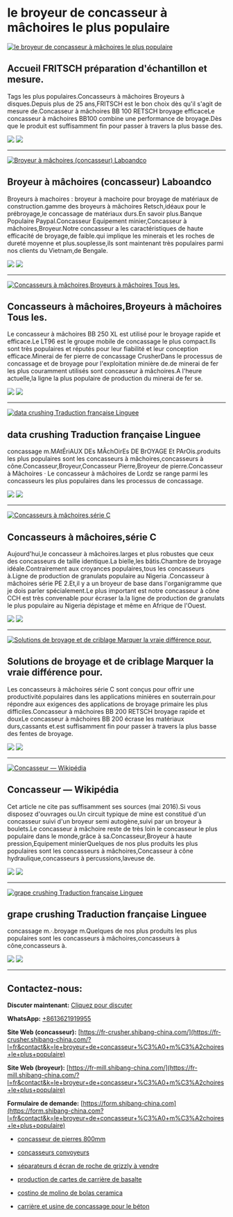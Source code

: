 # le broyeur de concasseur à mâchoires le plus populaire

<a href="https://swt.shibang-china.com/?l=fr&img&k=le+broyeur+de+concasseur+%C3%A0+m%C3%A2choires+le+plus+populaire" target="_blank">![le broyeur de concasseur à mâchoires le plus populaire](http://static.shibang-china.com/all-800x300/1154.jpg)</a>

## Accueil FRITSCH préparation d&#39;échantillon et mesure.
Tags les plus populaires.Concasseurs à mâchoires Broyeurs à disques.Depuis plus de 25 ans,FRITSCH est le bon choix dès qu&#39;il s&#39;agit de mesure de.Concasseur à mâchoires BB 100 RETSCH broyage efficaceLe concasseur à mâchoires BB100 combine une performance de broyage.Dès que le produit est suffisamment fin pour passer à travers la plus basse des.


<a href="https://whatsapp.shibangsoft.com/WhatsApp.php" target="_blank" title="WhatsApp">![](http://static.shibang-china.com/icon/whatsapp.png)</a> <a href="https://swt.shibang-china.com/?l=fr&icon&k=le+broyeur+de+concasseur+%C3%A0+m%C3%A2choires+le+plus+populaire" target="_blank">![](http://static.shibang-china.com/icon/chat-fr.png)</a>

---

<a href="https://swt.shibang-china.com/?l=fr&img&k=le+broyeur+de+concasseur+%C3%A0+m%C3%A2choires+le+plus+populaire" target="_blank">![Broyeur à mâchoires (concasseur) Laboandco](http://static.shibang-china.com/all-800x300/481.jpg)</a>

## Broyeur à mâchoires (concasseur) Laboandco
Broyeurs à machoires : broyeur à machoire pour broyage de matériaux de construction.gamme des broyeurs à mâchoires Retsch,idéaux pour le prébroyage,le concassage de matériaux durs.En savoir plus.Banque Populaire Paypal.Concasseur Equipement minier,Concasseur à mâchoires,Broyeur.Notre concasseur a les caractéristiques de haute efficacité de broyage,de faible.qui implique les minerais et les roches de dureté moyenne et plus.souplesse,ils sont maintenant très populaires parmi nos clients du Vietnam,de Bengale.


<a href="https://whatsapp.shibangsoft.com/WhatsApp.php" target="_blank" title="WhatsApp">![](http://static.shibang-china.com/icon/whatsapp.png)</a> <a href="https://swt.shibang-china.com/?l=fr&icon&k=le+broyeur+de+concasseur+%C3%A0+m%C3%A2choires+le+plus+populaire" target="_blank">![](http://static.shibang-china.com/icon/chat-fr.png)</a>

---

<a href="https://swt.shibang-china.com/?l=fr&img&k=le+broyeur+de+concasseur+%C3%A0+m%C3%A2choires+le+plus+populaire" target="_blank">![Concasseurs à mâchoires,Broyeurs à mâchoires Tous les.](http://static.shibang-china.com/all-800x300/1047.jpg)</a>

## Concasseurs à mâchoires,Broyeurs à mâchoires Tous les.
Le concasseur à mâchoires BB 250 XL est utilisé pour le broyage rapide et efficace.Le LT96 est le groupe mobile de concassage le plus compact.Ils sont très populaires et réputés pour leur fiabilité et leur conception efficace.Minerai de fer pierre de concassage CrusherDans le processus de concassage et de broyage pour l&#39;exploitation minière de.de minerai de fer les plus couramment utilisés sont concasseur à mâchoires.A l&#39;heure actuelle,la ligne la plus populaire de production du minerai de fer se.


<a href="https://whatsapp.shibangsoft.com/WhatsApp.php" target="_blank" title="WhatsApp">![](http://static.shibang-china.com/icon/whatsapp.png)</a> <a href="https://swt.shibang-china.com/?l=fr&icon&k=le+broyeur+de+concasseur+%C3%A0+m%C3%A2choires+le+plus+populaire" target="_blank">![](http://static.shibang-china.com/icon/chat-fr.png)</a>

---

<a href="https://swt.shibang-china.com/?l=fr&img&k=le+broyeur+de+concasseur+%C3%A0+m%C3%A2choires+le+plus+populaire" target="_blank">![data crushing Traduction française Linguee](http://static.shibang-china.com/all-800x300/1227.jpg)</a>

## data crushing Traduction française Linguee
concassage m.MAtÉriAUX DEs MÂchOirEs DE BrOYAGE Et PArOis.produits les plus populaires sont les concasseurs à mâchoires,concasseurs à cône.Concasseur,Broyeur,Concasseur Pierre,Broyeur de pierre.Concasseur à Mâchoires &middot; Le concasseur à mâchoires de Lordz se range parmi les concasseurs les plus populaires dans les processus de concassage.


<a href="https://whatsapp.shibangsoft.com/WhatsApp.php" target="_blank" title="WhatsApp">![](http://static.shibang-china.com/icon/whatsapp.png)</a> <a href="https://swt.shibang-china.com/?l=fr&icon&k=le+broyeur+de+concasseur+%C3%A0+m%C3%A2choires+le+plus+populaire" target="_blank">![](http://static.shibang-china.com/icon/chat-fr.png)</a>

---

<a href="https://swt.shibang-china.com/?l=fr&img&k=le+broyeur+de+concasseur+%C3%A0+m%C3%A2choires+le+plus+populaire" target="_blank">![Concasseurs à mâchoires,série C](http://static.shibang-china.com/all-800x300/1523.jpg)</a>

## Concasseurs à mâchoires,série C
Aujourd&#39;hui,le concasseur à mâchoires.larges et plus robustes que ceux des concasseurs de taille identique.La bielle,les bâtis.Chambre de broyage idéale.Contrairement aux croyances populaires,tous les concasseurs à.Ligne de production de granulats populaire au Nigeria .Concasseur à mâchoires série PE 2.Et,il y a un broyeur de base dans l&#39;organigramme que je dois parler spécialement.Le plus important est notre concasseur à cône CCH est très convenable pour écraser la.la ligne de production de granulats le plus populaire au Nigeria dépistage et même en Afrique de l&#39;Ouest.


<a href="https://whatsapp.shibangsoft.com/WhatsApp.php" target="_blank" title="WhatsApp">![](http://static.shibang-china.com/icon/whatsapp.png)</a> <a href="https://swt.shibang-china.com/?l=fr&icon&k=le+broyeur+de+concasseur+%C3%A0+m%C3%A2choires+le+plus+populaire" target="_blank">![](http://static.shibang-china.com/icon/chat-fr.png)</a>

---

<a href="https://swt.shibang-china.com/?l=fr&img&k=le+broyeur+de+concasseur+%C3%A0+m%C3%A2choires+le+plus+populaire" target="_blank">![Solutions de broyage et de criblage Marquer la vraie différence pour.](http://static.shibang-china.com/all-800x300/1068.jpg)</a>

## Solutions de broyage et de criblage Marquer la vraie différence pour.
Les concasseurs à mâchoires série C sont conçus pour offrir une productivité.populaires dans les applications minières en souterrain.pour répondre aux exigences des applications de broyage primaire les plus difficiles.Concasseur à mâchoires BB 200 RETSCH broyage rapide et douxLe concasseur à mâchoires BB 200 écrase les matériaux durs,cassants et.est suffisamment fin pour passer à travers la plus basse des fentes de broyage.


<a href="https://whatsapp.shibangsoft.com/WhatsApp.php" target="_blank" title="WhatsApp">![](http://static.shibang-china.com/icon/whatsapp.png)</a> <a href="https://swt.shibang-china.com/?l=fr&icon&k=le+broyeur+de+concasseur+%C3%A0+m%C3%A2choires+le+plus+populaire" target="_blank">![](http://static.shibang-china.com/icon/chat-fr.png)</a>

---

<a href="https://swt.shibang-china.com/?l=fr&img&k=le+broyeur+de+concasseur+%C3%A0+m%C3%A2choires+le+plus+populaire" target="_blank">![Concasseur — Wikipédia](http://static.shibang-china.com/all-800x300/1146.jpg)</a>

## Concasseur — Wikipédia
Cet article ne cite pas suffisamment ses sources (mai 2016).Si vous disposez d&#39;ouvrages ou.Un circuit typique de mine est constitué d&#39;un concasseur suivi d&#39;un broyeur semi autogène,suivi par un broyeur à boulets.Le concasseur à mâchoire reste de très loin le concasseur le plus populaire dans le monde,grâce à sa.Concasseur,Broyeur à haute pression,Equipement minierQuelques de nos plus produits les plus populaires sont les concasseurs à mâchoires,Concasseur à cône hydraulique,concasseurs à percussions,laveuse de.


<a href="https://whatsapp.shibangsoft.com/WhatsApp.php" target="_blank" title="WhatsApp">![](http://static.shibang-china.com/icon/whatsapp.png)</a> <a href="https://swt.shibang-china.com/?l=fr&icon&k=le+broyeur+de+concasseur+%C3%A0+m%C3%A2choires+le+plus+populaire" target="_blank">![](http://static.shibang-china.com/icon/chat-fr.png)</a>

---

<a href="https://swt.shibang-china.com/?l=fr&img&k=le+broyeur+de+concasseur+%C3%A0+m%C3%A2choires+le+plus+populaire" target="_blank">![grape crushing Traduction française Linguee](http://static.shibang-china.com/all-800x300/1221.jpg)</a>

## grape crushing Traduction française Linguee
concassage m.·.broyage m.Quelques de nos plus produits les plus populaires sont les concasseurs à mâchoires,concasseurs à cône,concasseurs à.

<a href="https://whatsapp.shibangsoft.com/WhatsApp.php" target="_blank" title="WhatsApp">![](http://static.shibang-china.com/icon/whatsapp.png)</a> <a href="https://swt.shibang-china.com/?l=fr&icon&k=le+broyeur+de+concasseur+%C3%A0+m%C3%A2choires+le+plus+populaire" target="_blank">![](http://static.shibang-china.com/icon/chat-fr.png)</a>

---
## Contactez-nous:

**Discuter maintenant:** [Cliquez pour discuter](https://swt.shibang-china.com?l=fr&contact&k=le+broyeur+de+concasseur+%C3%A0+m%C3%A2choires+le+plus+populaire)

**WhatsApp:**  [+8613621919955](https://whatsapp.shibangsoft.com/WhatsApp.php)

**Site Web (concasseur):** [https://fr-crusher.shibang-china.com/](https://fr-crusher.shibang-china.com/?l=fr&contact&k=le+broyeur+de+concasseur+%C3%A0+m%C3%A2choires+le+plus+populaire)

**Site Web (broyeur):** [https://fr-mill.shibang-china.com/](https://fr-mill.shibang-china.com/?l=fr&contact&k=le+broyeur+de+concasseur+%C3%A0+m%C3%A2choires+le+plus+populaire)

**Formulaire de demande:** [https://form.shibang-china.com](https://form.shibang-china.com?l=fr&contact&k=le+broyeur+de+concasseur+%C3%A0+m%C3%A2choires+le+plus+populaire)

* [concasseur de pierres 800mm](../48/concasseur%20de%20pierres%20800mm.md)

* [concasseurs convoyeurs](../53/concasseurs%20convoyeurs.md)

* [séparateurs d écran de roche de grizzly à vendre](../47/s%C3%A9parateurs%20d%20%C3%A9cran%20de%20roche%20de%20grizzly%20%C3%A0%20vendre.md)

* [production de cartes de carrière de basalte](../45/production%20de%20cartes%20de%20carri%C3%A8re%20de%20basalte.md)

* [costino de molino de bolas ceramica](../43/costino%20de%20molino%20de%20bolas%20ceramica.md)

* [carrière et usine de concassage pour le béton](../46/carri%C3%A8re%20et%20usine%20de%20concassage%20pour%20le%20b%C3%A9ton.md)
